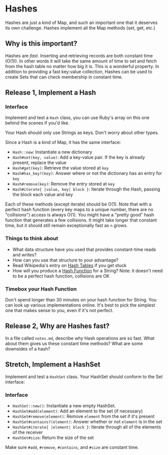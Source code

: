 # Hashes

Hashes are just a kind of Map, and such an important one that it deserves its own challenge. Hashes implement all the Map methods (set, get, etc.)

## Why is this important?

Hashes are _fast_. Inserting and retrieving records are both constant time (O(1)). In other words it will take the same amount of time to set and fetch from the hash table no matter how big it is. This is a wonderful property. In addition to providing a fast key:value collection, Hashes can be used to create Sets that can check membership in constant time.

## Release 1, Implement a Hash

### Interface

Implement and test a `Hash` class, you can use Ruby's array on this one behind the scenes if you'd like.

Your Hash should only use Strings as keys. Don't worry about other types.

Since a Hash is a kind of Map, it has the same interface:

- `Hash::new`: Instantiate a new dictionary
- `Hash#set(key, value)`: Add a key-value pair. If the key is already present, replace the value
- `Hash#get(key)`: Retrieve the value stored at `key`
- `Hash#has_key?(key)`: Answer where or not the dictionary has an entry for `key`
- `Hash#remove(key)`: Remove the entry stored at `key`
- `Hash#iterate{ |value, key| block }`: Iterate through the Hash, passing the block each value and key

Each of these methods (except iterate) should be O(1). Note that with a perfect hash function (every key maps to a unique number, there are no "collisions") access is always O(1). You might have a "pretty good" hash function that generates a few collisions. It might take longer that constant time, but it should still remain exceptionally fast as `n` grows.

### Things to think about

 * What data structure have you used that provides constant-time reads and writes?
 * How can you use that structure to your advantage?
 * Read Wikipedia's entry on [Hash Tables](http://en.wikipedia.org/wiki/Hash_table) if you get stuck
 * How will you produce a [Hash Function](http://en.wikipedia.org/wiki/Hash_function) for a String? Note: it doesn't need to be a perfect hash function, collisions are OK

### Timebox your Hash Function

Don't spend longer than 30 minutes on your hash function for String. You can look up various implementations online. It's best to pick the simplest one that makes sense to you, even if it's not perfect. 


## Release 2, Why are Hashes fast?

In a file called `notes.md`, describe _why_ Hash operations are so fast. What about them gives us these constant time methods? What are some downsides of a hash?

## Stretch, Implement a HashSet

Implement and test a `HashSet` class. Your HashSet should conform to the Set interface:

### Interface

- `HashSet::new()`: Instantiate a new empty HashSet.
- `HashSet#add(element)`: Add an element to the set (if necessary)
- `HashSet#remove(element)`: Remove `element` from the set if it's present
- `HashSet#contains?(element)`: Answer whether or not `element` is in the set
- `HashSet#iterate{ |element| block }`: Iterate through all of the elements of the receiver
- `HashSet#size`: Return the size of the set

Make sure `#add`, `#remove`, `#contains`, and `#size` are constant time.
